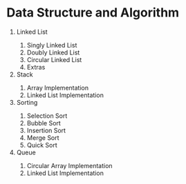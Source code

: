 <h1>Data Structure and Algorithm</h1>
<ol>
  <li>Linked List</li>
  <ol>
    <li>Singly Linked List</li>
    <li>Doubly Linked List</li>
    <li>Circular Linked List</li>
    <li>Extras</li>
  </ol>
  <li>Stack</li>
  <ol>
    <li>Array Implementation</li>
    <li>Linked List Implementation</li>
  </ol>
  <li>Sorting</li>
    <ol>
      <li>Selection Sort</li>
      <li>Bubble Sort</li>
      <li>Insertion Sort</li>
      <li>Merge Sort</li>
      <li>Quick Sort</li>
    </ol>
    <li>Queue</li>
    <ol>
      <li>Circular Array Implementation</li>
      <li>Linked List Implementation</li>
    </ol>
</ol>
